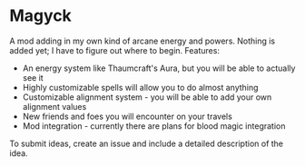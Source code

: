 # Magyck
A mod adding in my own kind of arcane energy and powers. Nothing is added yet; I have to figure out where to begin.
Features:
* An energy system like Thaumcraft's Aura, but you will be able to actually see it
* Highly customizable spells will allow you to do almost anything
* Customizable alignment system - you will be able to add your own alignment values
* New friends and foes you will encounter on your travels
* Mod integration - currently there are plans for blood magic integration

To submit ideas, create an issue and include a detailed description of the idea.
